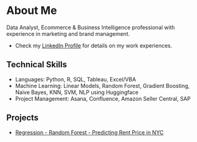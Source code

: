 # About Me

Data Analyst, Ecommerce & Business Intelligence professional with experience in marketing and brand management.
* Check my [LinkedIn Profile](https://www.linkedin.com/in/zikchen/) for details on my work experiences.

## Technical Skills
* Languages: Python, R, SQL, Tableau, Excel/VBA
* Machine Learning: Linear Models, Random Forest, Gradient Boosting, Naive Bayes, KNN, SVM, NLP using Huggingface
* Project Management: Asana, Confluence, Amazon Seller Central, SAP

## Projects
* [Regression - Random Forest - Predicting Rent Price in NYC](https://github.com/ComradeZik/Predicting-Airbnb-rent-price-in-NYC.git)
